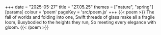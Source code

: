 +++
date = "2025-05-27"
title = "27.05.25"
themes = ["nature", "spring"]
[params]
  colour = 'poem'
  pageKey = 'src/poem.js'
+++
{{< poem >}}
The fall of worlds and folding into one,
Swift threads of glass make all a fragile loom,
Busybodied to the heights they run,
So meeting every elegance with gloom.
{{< /poem >}}